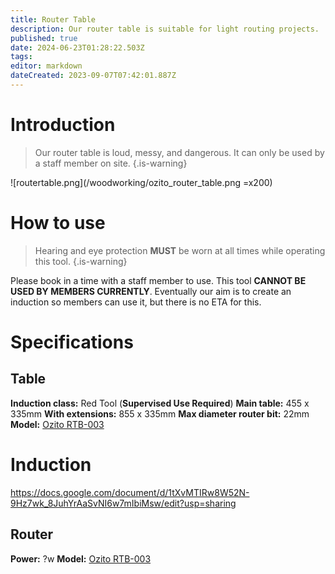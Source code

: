 ```yaml
---
title: Router Table
description: Our router table is suitable for light routing projects.
published: true
date: 2024-06-23T01:28:22.503Z
tags: 
editor: markdown
dateCreated: 2023-09-07T07:42:01.887Z
---
```


# Introduction
> Our router table is loud, messy, and dangerous. It can only be used by a staff member on site.
{.is-warning}

![routertable.png](/woodworking/ozito_router_table.png =x200)

# How to use
> Hearing and eye protection **MUST** be worn at all times while operating this tool.
{.is-warning}

Please book in a time with a staff member to use. This tool **CANNOT BE USED BY MEMBERS CURRENTLY**. Eventually our aim is to create an induction so members can use it, but there is no ETA for this.

# Specifications
## Table
**Induction class:** Red Tool (**Supervised Use Required**)
**Main table:** 455 x 335mm
**With extensions:** 855 x 335mm
**Max diameter router bit:** 22mm
**Model:** [Ozito RTB-003](/woodworking/ozito_router_table.pdf)

# Induction
https://docs.google.com/document/d/1tXvMTIRw8W52N-9Hz7wk_8JuhYrAaSvNI6w7mIbiMsw/edit?usp=sharing

## Router
**Power:** ?w
**Model:** [Ozito RTB-003](/woodworking/ozito_router_table.pdf)